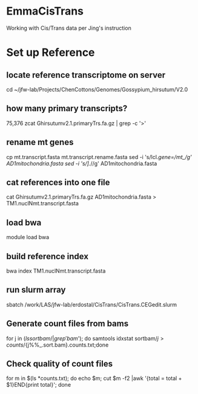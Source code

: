 # EmmaCisTrans
Working with Cis/Trans data per Jing's instruction


# Set up Reference
## locate reference transcriptome on server
cd ~/jfw-lab/Projects/ChenCottons/Genomes/Gossypium_hirsutum/V2.0

## how many primary transcripts? 
75,376
zcat Ghirsutumv2.1.primaryTrs.fa.gz | grep -c '>'

## rename mt genes
cp mt.transcript.fasta mt.transcript.rename.fasta 
sed -i 's/lcl.*gene=/mt_/g' AD1mitochondria.fasta 
sed -i 's/\].*//g' AD1mitochondria.fasta 

## cat references into one file
cat Ghirsutumv2.1.primaryTrs.fa.gz AD1mitochondria.fasta > TM1.nuclNmt.transcript.fasta

## load bwa
module load bwa
## build reference index
bwa index TM1.nuclNmt.transcript.fasta

## run slurm array 
sbatch /work/LAS/jfw-lab/erdostal/CisTrans/CisTrans.CEGedit.slurm

## Generate count files from bams
for j in $(ls sortbam/|grep 'bam$'); do samtools idxstat sortbam/$j > counts/${j%%_.sort.bam}.counts.txt;done

## Check quality of count files
for m in $(ls *counts.txt); do echo $m; cut $m -f2 |awk '{total = total + $1}END{print total}'; done




